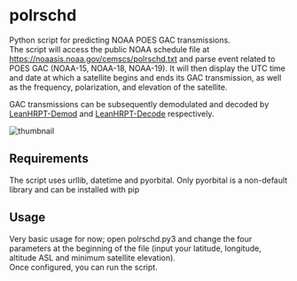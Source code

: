 # polrschd
Python script for predicting NOAA POES GAC transmissions.  
The script will access the public NOAA schedule file at https://noaasis.noaa.gov/cemscs/polrschd.txt and parse event related to POES GAC (NOAA-15, NOAA-18, NOAA-19). It will then display the UTC time and date at which a satellite begins and ends its GAC transmission, as well as the frequency, polarization, and elevation of the satellite.  

GAC transmissions can be subsequently demodulated and decoded by [LeanHRPT-Demod](https://github.com/Xerbo/LeanHRPT-Demod/) and [LeanHRPT-Decode](https://github.com/Xerbo/LeanHRPT-Decode/tree/gac) respectively.

![thumbnail](https://github.com/sgcderek/polrschd/blob/main/thumbnail.jpeg?raw=true)

## Requirements
The script uses urllib, datetime and pyorbital. Only pyorbital is a non-default library and can be installed with pip

## Usage
Very basic usage for now; open polrschd.py3 and change the four parameters at the beginning of the file (input your latitude, longitude, altitude ASL and minimum satellite elevation).  
Once configured, you can run the script.
